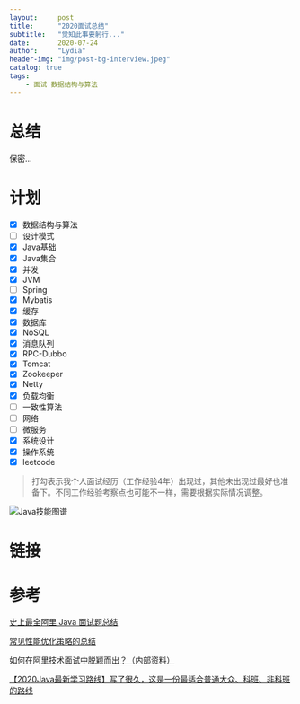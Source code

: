 ```yaml
---
layout:     post
title:      "2020面试总结"
subtitle:   "觉知此事要躬行..."
date:       2020-07-24
author:     "Lydia"
header-img: "img/post-bg-interview.jpeg"
catalog: true
tags:
    - 面试 数据结构与算法
---
```


# 总结

保密...

# 计划
- [x] 数据结构与算法
- [ ] 设计模式
- [x] Java基础
- [x] Java集合
- [x] 并发
- [x] JVM
- [ ] Spring
- [x] Mybatis
- [x] 缓存
- [x] 数据库
- [x] NoSQL
- [x] 消息队列
- [x] RPC-Dubbo
- [x] Tomcat
- [x] Zookeeper
- [x] Netty
- [x] 负载均衡
- [ ] 一致性算法
- [ ] 网络
- [ ] 微服务
- [x] 系统设计
- [x] 操作系统
- [x] leetcode

> 打勾表示我个人面试经历（工作经验4年）出现过，其他未出现过最好也准备下。不同工作经验考察点也可能不一样，需要根据实际情况调整。

![Java技能图谱](http://blog.jeeqb.com/static/upload/20180424/-pPedLQdA4rfd4MEK8lg8uzL.jpg)

# 链接



# 参考

[史上最全阿里 Java 面试题总结](https://www.jianshu.com/p/f53b9d349c66)

[常见性能优化策略的总结](https://tech.meituan.com/2016/12/02/performance-tunning.html)

[如何在阿里技术面试中脱颖而出？（内部资料）](https://developer.aliyun.com/article/574226)

[【2020Java最新学习路线】写了很久，这是一份最适合普通大众、科班、非科班的路线](https://segmentfault.com/a/1190000021886650)